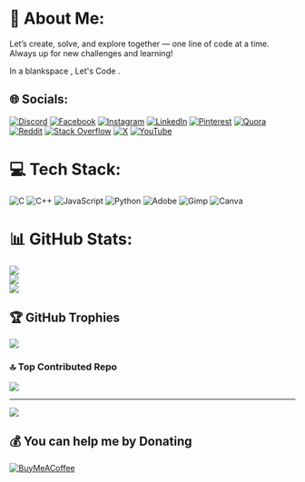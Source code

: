 # 💫 About Me:
Let’s create, solve, and explore together — one line of code at a time. Always up for new challenges and learning!

In a blankspace , Let's Code .


## 🌐 Socials:
[![Discord](https://img.shields.io/badge/Discord-%237289DA.svg?logo=discord&logoColor=white)](https://discord.gg/_bishalshrestha) [![Facebook](https://img.shields.io/badge/Facebook-%231877F2.svg?logo=Facebook&logoColor=white)](https://facebook.com/profile.php?id=100067072687802) [![Instagram](https://img.shields.io/badge/Instagram-%23E4405F.svg?logo=Instagram&logoColor=white)](https://instagram.com/bs52.py) [![LinkedIn](https://img.shields.io/badge/LinkedIn-%230077B5.svg?logo=linkedin&logoColor=white)](https://linkedin.com/in/bishal-shrestha-2b05b1302) [![Pinterest](https://img.shields.io/badge/Pinterest-%23E60023.svg?logo=Pinterest&logoColor=white)](https://pinterest.com/bs426808) [![Quora](https://img.shields.io/badge/Quora-%23B92B27.svg?logo=Quora&logoColor=white)](https://quora.com/profile/BishalABPS52) [![Reddit](https://img.shields.io/badge/Reddit-%23FF4500.svg?logo=Reddit&logoColor=white)](https://reddit.com/user/ABPS52) [![Stack Overflow](https://img.shields.io/badge/-Stackoverflow-FE7A16?logo=stack-overflow&logoColor=white)](https://stackoverflow.com/users/28274392) [![X](https://img.shields.io/badge/X-black.svg?logo=X&logoColor=white)](https://x.com/@BishalS85851861) [![YouTube](https://img.shields.io/badge/YouTube-%23FF0000.svg?logo=YouTube&logoColor=white)](https://youtube.com/@@ai_aether_ai) 

# 💻 Tech Stack:
![C](https://img.shields.io/badge/c-%2300599C.svg?style=plastic&logo=c&logoColor=white) ![C++](https://img.shields.io/badge/c++-%2300599C.svg?style=plastic&logo=c%2B%2B&logoColor=white) ![JavaScript](https://img.shields.io/badge/javascript-%23323330.svg?style=plastic&logo=javascript&logoColor=%23F7DF1E) ![Python](https://img.shields.io/badge/python-3670A0?style=plastic&logo=python&logoColor=ffdd54) ![Adobe](https://img.shields.io/badge/adobe-%23FF0000.svg?style=plastic&logo=adobe&logoColor=white) ![Gimp](https://img.shields.io/badge/Gimp-657D8B?style=plastic&logo=gimp&logoColor=FFFFFF) ![Canva](https://img.shields.io/badge/Canva-%2300C4CC.svg?style=plastic&logo=Canva&logoColor=white)
# 📊 GitHub Stats:
![](https://github-readme-stats.vercel.app/api?username=BishalABPS52&theme=dark&hide_border=false&include_all_commits=true&count_private=true)<br/>
![](https://github-readme-streak-stats.herokuapp.com/?user=BishalABPS52&theme=dark&hide_border=false)<br/>
![](https://github-readme-stats.vercel.app/api/top-langs/?username=BishalABPS52&theme=dark&hide_border=false&include_all_commits=true&count_private=true&layout=compact)

## 🏆 GitHub Trophies
![](https://github-profile-trophy.vercel.app/?username=BishalABPS52&theme=radical&no-frame=true&no-bg=true&margin-w=4)

### 🔝 Top Contributed Repo
![](https://github-contributor-stats.vercel.app/api?username=BishalABPS52&limit=5&theme=transparent&combine_all_yearly_contributions=true)

---
[![](https://visitcount.itsvg.in/api?id=BishalABPS52&icon=0&color=1)](https://visitcount.itsvg.in)

  ## 💰 You can help me by Donating
  [![BuyMeACoffee](https://img.shields.io/badge/Buy%20Me%20a%20Coffee-ffdd00?style=for-the-badge&logo=buy-me-a-coffee&logoColor=black)](https://buymeacoffee.com/bs52.py) 

  
<!-- Proudly created with GPRM ( https://gprm.itsvg.in ) -->
